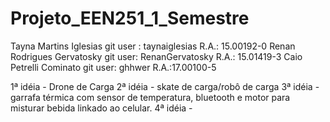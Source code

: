 # Projeto_EEN251_1_Semestre

Tayna Martins Iglesias git user : taynaiglesias  R.A.: 15.00192-0
Renan Rodrigues Gervatosky  git user: RenanGervatosky   R.A.: 15.01419-3
Caio Petrelli Cominato  git user: ghhwer        R.A.:17.00100-5

1ª idéia - Drone de Carga
2ª idéia - skate de carga/robô de carga
3ª idéia - garrafa térmica com sensor de temperatura, bluetooth e motor para misturar bebida linkado ao celular.
4ª idéia - 
